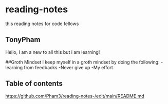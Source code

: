 # reading-notes
this reading notes for code fellows 

## TonyPham
Hello, I am a new to all this but i am learning!

##Groth Mindset 
I keep myself in a groth mindset by doing the following:
-learning from feedbacks 
-Never give up
-My effort 

## Table of contents 


https://github.com/Pham3/reading-notes-/edit/main/README.md
